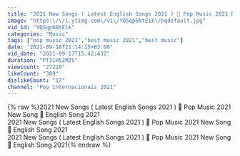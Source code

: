 ```yaml
---
title: "2021 New Songs ( Latest English Songs 2021 ) 🥬 Pop Music 2021 New Song 🥬 English Song 2021"
image: "https:\/\/i.ytimg.com\/vi\/YQSqp6NtEik\/hqdefault.jpg"
vid_id: "YQSqp6NtEik"
categories: "Music"
tags: ["pop music 2021","best music 2021","best music"]
date: "2021-09-18T21:14:15+03:00"
vid_date: "2021-09-17T15:42:43Z"
duration: "PT11H52M2S"
viewcount: "27220"
likeCount: "389"
dislikeCount: "17"
channel: "Pop Internacionais 2021"
---
```

{% raw %}2021 New Songs ( Latest English Songs 2021 ) 🥬 Pop Music 2021 New Song 🥬 English Song 2021<br />2021 New Songs ( Latest English Songs 2021 ) 🥬 Pop Music 2021 New Song 🥬 English Song 2021<br />2021 New Songs ( Latest English Songs 2021 ) 🥬 Pop Music 2021 New Song 🥬 English Song 2021{% endraw %}
